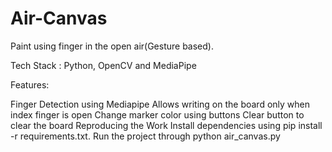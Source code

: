 # Air-Canvas
Paint using finger in the open air(Gesture based).

Tech Stack : Python, OpenCV and MediaPipe

Features:

Finger Detection using Mediapipe
Allows writing on the board only when index finger is open
Change marker color using buttons
Clear button to clear the board
Reproducing the Work
Install dependencies using pip install -r requirements.txt.
Run the project through python air_canvas.py
